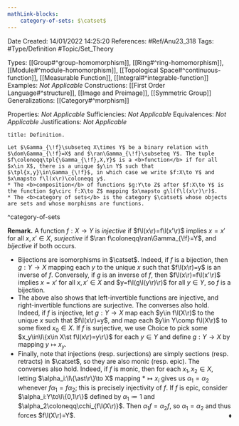 ```yaml
---
mathLink-blocks:
    category-of-sets: $\catset$
---
```


<div class="topSpace"></div>

Date Created: 14/01/2022 14:25:20
References: #Ref/Anu23_318
Tags: #Type/Definition #Topic/Set_Theory

Types: [[Group#^group-homomorphism]], [[Ring#^ring-homomorphism]], [[Module#^module-homomorphism]], [[Topological Space#^continuous-function]], [[Measurable Function]], [[Integral#^integrable-function]]
Examples: <i>Not Applicable</i>
Constructions: [[First Order Language#^structure]], [[Image and Preimage]], [[Symmetric Group]]
Generalizations: [[Category#^morphism]]

Properties: <i>Not Applicable</i>
Sufficiencies: <i>Not Applicable</i>
Equivalences: <i>Not Applicable</i>
Justifications: <i>Not Applicable</i>

``` ad-Definition
title: Definition.

Let $\Gamma_{\!f}\subseteq X\times Y$ be a binary relation with $\dom\Gamma_{\!f}=X$ and $\ran\Gamma_{\!f}\subseteq Y$. The tuple $f\coloneqq\tpl{\Gamma_{\!f},X,Y}$ is a <b>function</b> if for all $x\in X$, there is a unique $y\in Y$ such that $\tpl{x,y}\in\Gamma_{\!f}$, in which case we write $f:X\to Y$ and $x\mapsto f\l(x\r)\coloneqq y$.
* The <b>composition</b> of functions $g:Y\to Z$ after $f:X\to Y$ is the function $g\circ f:X\to Z$ mapping $x\mapsto g\l(f\l(x\r)\r)$.
* The <b>category of sets</b> is the category $\catset$ whose objects are sets and whose morphisms are functions.

```
^category-of-sets

<b>Remark.</b> A function $f:X\to Y$ is <i>injective</i> if $f\l(x\r)=f\l(x'\r)$ implies $x=x'$ for all $x,x'\in X$, <i>surjective</i> if $\ran f\coloneqq\ran\Gamma_{\!f}=Y$, and <i>bijective</i> if both occurs.
* Bijections are isomorphisms in $\catset$. Indeed, if $f$ is a bijection, then $g:Y\to X$ mapping each $y$ to the unique $x$ such that $f\l(x\r)=y$ is an inverse of $f$. Conversely, if $g$ is an inverse of $f$, then $f\l(x\r)=f\l(x'\r)$ implies $x=x'$ for all $x,x'\in X$ and $y=f\l(g\l(y\r)\r)$ for all $y\in Y$, so $f$ is a bijection.
* The above also shows that left-invertible functions are injective, and right-invertible functions are surjective. The converses also hold. Indeed, if $f$ is injective, let $g:Y\to X$ map each $y\in f\l(X\r)$ to the unique $x$ such that $f\l(x\r)=y$, and map each $y\in Y\comp f\l(X\r)$ to some fixed $x_0\in X$. If $f$ is surjective, we use Choice to pick some $x_y\in\l\{x\in X\st f\l(x\r)=y\r\}$ for each $y\in Y$ and define $g:Y\to X$ by mapping $y\mapsto x_y$.
* Finally, note that injections (resp. surjections) are simply sections (resp. retracts) in $\catset$, so they are also monic (resp. epic). The converses also hold. Indeed, if $f$ is monic, then for each $x_1,x_2\in X$, letting $\alpha_i:\l\{\ast\r\}\to X$ mapping $\ast\mapsto x_i$ gives us $\alpha_1=\alpha_2$ whenever $f\alpha_1=f\alpha_2$; this is precisely injectivity of $f$. If $f$ is epic, consider $\alpha_i:Y\to\l\{0,1\r\}$ defined by $\alpha_1\coloneqq 1$ and $\alpha_2\coloneqq\cchi_{f\l(X\r)}$. Then $\alpha_1f=\alpha_2f$, so $\alpha_1=\alpha_2$ and thus forces $f\l(X\r)=Y$.<span style="float:right;">$\blacklozenge$</span>
